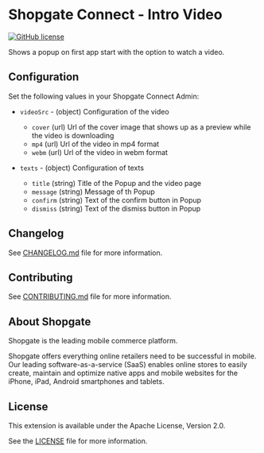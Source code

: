 # Shopgate Connect - Intro Video

[![GitHub license](http://dmlc.github.io/img/apache2.svg)](LICENSE)

Shows a popup on first app start with the option to watch a video.

## Configuration

Set the following values in your Shopgate Connect Admin:

* `videoSrc` - (object) Configuration of the video
    * `cover` (url) Url of the cover image that shows up as a preview while the video is downloading
    * `mp4` (url) Url of the video in mp4 format
    * `webm` (url) Url of the video in webm format

* `texts` - (object) Configuration of texts
    * `title` (string) Title of the Popup and the video page
    * `message` (string) Message of th Popup
    * `confirm` (string) Text of the confirm button in Popup
    * `dismiss` (string) Text of the dismiss button in Popup

## Changelog

See [CHANGELOG.md](CHANGELOG.md) file for more information.

## Contributing

See [CONTRIBUTING.md](docs/CONTRIBUTING.md) file for more information.

## About Shopgate

Shopgate is the leading mobile commerce platform.

Shopgate offers everything online retailers need to be successful in mobile. Our leading
software-as-a-service (SaaS) enables online stores to easily create, maintain and optimize native
apps and mobile websites for the iPhone, iPad, Android smartphones and tablets.

## License

This extension is available under the Apache License, Version 2.0.

See the [LICENSE](./LICENSE) file for more information.
